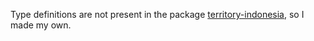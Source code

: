 Type definitions are not present in the package [territory-indonesia](https://www.npmjs.com/package/territory-indonesia), so I made my own.
